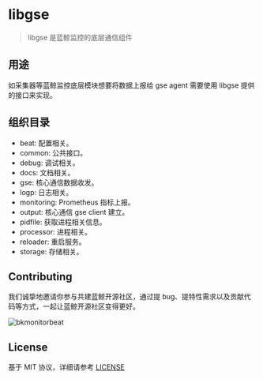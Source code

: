 # libgse

> libgse 是蓝鲸监控的底层通信组件

## 用途

如采集器等蓝鲸监控底层模块想要将数据上报给 gse agent 需要使用 libgse 提供的接口来实现。

## 组织目录

* beat: 配置相关。
* common: 公共接口。
* debug: 调试相关。
* docs: 文档相关。
* gse: 核心通信数据收发。
* logp: 日志相关。
* monitoring: Prometheus 指标上报。
* output: 核心通信 gse client 建立。
* pidfile: 获取进程相关信息。
* processor: 进程相关。
* reloader: 重启服务。
* storage: 存储相关。

## Contributing

我们诚挚地邀请你参与共建蓝鲸开源社区，通过提 bug、提特性需求以及贡献代码等方式，一起让蓝鲸开源社区变得更好。

![bkmonitorbeat](https://user-images.githubusercontent.com/19553554/126453851-c8d5f6f5-13b4-4f18-9789-f90062426d22.png)

## License

基于 MIT 协议，详细请参考 [LICENSE](./LICENSE)
